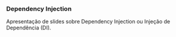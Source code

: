 ### Dependency Injection

Apresentação de slides sobre Dependency Injection ou Injeção de Dependência (DI).
